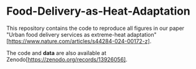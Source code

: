 # Food-Delivery-as-Heat-Adaptation
This repository contains the code to reproduce all figures in our paper "Urban food delivery services as extreme-heat adaptation"[https://www.nature.com/articles/s44284-024-00172-z].

The code and **data** are also available at Zenodo[https://zenodo.org/records/13926056].
